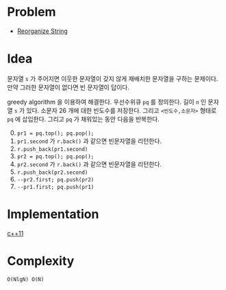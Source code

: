 # Problem

* [Reorganize String](https://leetcode.com/problems/reorganize-string/)

# Idea

문자열 `s` 가 주어지면 이웃한 문자열이 갖지 않게 재배치한 문자열을
구하는 문제이다. 만약 그러한 문자열이 없다면 빈 문자열이 답이다.

greedy algorithm 을 이용하여 해결한다. 우선수위큐 `pq` 를 정의한다.
길이 `n` 인 문자열 `s` 가 있다.  소문자 26 개에 대한 빈도수를
저장한다. 그리고 `<빈도수,소문자>` 형태로 `pq` 에 삽입한다.
그리고 `pq` 가 채워있는 동안 다음을 반복한다.

0. `pr1 = pq.top(); pq.pop();`
1. `pr1.second` 가 `r.back()` 과 같으면 빈문자열을 리턴한다.
2. `r.push_back(pr1.second)`
3. `pr2 = pq.top(); pq.pop();`
4. `pr2.second` 가 `r.back()` 과 같으면 빈문자열을 리턴한다.
5. `r.push_back(pr2.second)`
6. `--pr2.first; pq.push(pr2)`
7. `--pr1.first; pq.push(pr1)`

# Implementation

[c++11](a.cpp)

# Complexity

```
O(NlgN) O(N)
```
